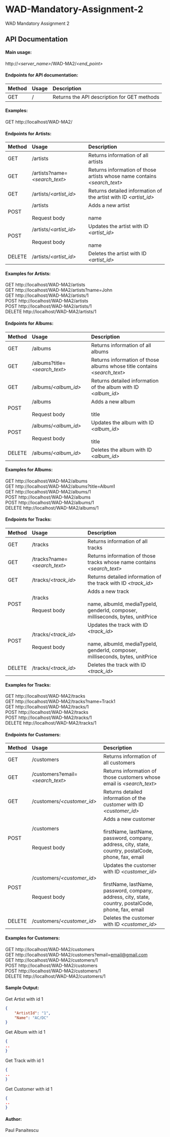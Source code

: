 # WAD-Mandatory-Assignment-2
WAD Mandatory Assignment 2

## API Documentation

#### Main usage:
http://_<server_name>_/WAD-MA2/_<end_point>_


#### Endpoints for API documentation:
| Method | Usage        | Description                         |
| ------ |:------------ |:----------------------------------- |
| GET    |/    | Returns the API description for GET methods     |

#### Examples:
GET http://localhost/WAD-MA2/

#### Endpoints for Artists:
| Method | Usage        | Description                         |
| ------ |:------------ |:----------------------------------- |
| GET    |/artists | Returns information of all artists |
| GET    |/artists?name=_<search_text>_ | Returns information of those artists whose name contains _<search_text>_ |
| GET    |/artists/_<artist_id>_ | Returns detailed information of the artist with ID _<artist_id>_ |
| POST   |/artists <br><br>Request body | Adds a new artist<br><br>name |
| POST   |/artists/_<artist_id>_<br><br>Request body<br> | Updates the artist with ID _<artist_id>_<br><br>name<br>|
| DELETE |/artists/_<artist_id>_ | Deletes the artist with ID _<artist_id>_ |

#### Examples for Artists:
GET http://localhost/WAD-MA2/artists  </br>
GET http://localhost/WAD-MA2/artists?name=John  </br>
GET http://localhost/WAD-MA2/artists/1  </br>
POST http://localhost/WAD-MA2/artists  </br>
POST http://localhost/WAD-MA2/artists/1  </br> 
DELETE http://localhost/WAD-MA2/artists/1  </br>

#### Endpoints for Albums:
| Method | Usage        | Description                         |
| ------ |:------------ |:----------------------------------- |
| GET    |/albums | Returns information of all albums |
| GET    |/albums?title=_<search_text>_ | Returns information of those albums whose title contains _<search_text>_ |
| GET    |/albums/_<album_id>_ | Returns detailed information of the album with ID _<album_id>_ |
| POST   |/albums <br><br>Request body | Adds a new album<br><br>title |
| POST   |/albums/_<album_id>_<br><br>Request body<br> | Updates the album with ID _<album_id>_<br><br>title<br>|
| DELETE |/albums/_<album_id>_ | Deletes the album with ID _<album_id>_ |

#### Examples for Albums:
GET http://localhost/WAD-MA2/albums  </br>
GET http://localhost/WAD-MA2/albums?title=Album1  </br>
GET http://localhost/WAD-MA2/albums/1  </br>
POST http://localhost/WAD-MA2/albums  </br>
POST http://localhost/WAD-MA2/albums/1  </br>
DELETE http://localhost/WAD-MA2/albums/1  </br> 

#### Endpoints for Tracks:
| Method | Usage        | Description                         |
| ------ |:------------ |:----------------------------------- |
| GET    |/tracks | Returns information of all tracks |
| GET    |/tracks?name=_<search_text>_ | Returns information of those tracks whose name contains _<search_text>_ |
| GET    |/tracks/_<track_id>_ | Returns detailed information of the track with ID _<track_id>_ |
| POST   |/tracks <br><br>Request body | Adds a new track<br><br>name, albumId, mediaTypeId, genderId, composer, milliseconds, bytes, unitPrice |
| POST   |/tracks/_<track_id>_<br><br>Request body<br> | Updates the track with ID _<track_id>_<br><br>name, albumId, mediaTypeId, genderId, composer, milliseconds, bytes, unitPrice |
| DELETE |/tracks/_<track_id>_ | Deletes the track with ID _<track_id>_ |

#### Examples for Tracks:
GET http://localhost/WAD-MA2/tracks  </br>
GET http://localhost/WAD-MA2/tracks?name=Track1  </br>
GET http://localhost/WAD-MA2/tracks/1  </br>
POST http://localhost/WAD-MA2/tracks  </br>
POST http://localhost/WAD-MA2/tracks/1  </br>
DELETE http://localhost/WAD-MA2/tracks/1  </br> 

#### Endpoints for Customers:
| Method | Usage        | Description                         |
| ------ |:------------ |:----------------------------------- |
| GET    |/customers | Returns information of all customers |
| GET    |/customers?email=_<search_text>_ | Returns information of those customers whose email is _<search_text>_ |
| GET    |/customers/_<customer_id>_ | Returns detailed information of the customer with ID _<customer_id>_ |
| POST   |/customers <br><br><br>Request body | Adds a new customer<br><br>firstName, lastName, password, company, address, city, state, country, postalCode, phone, fax, email |
| POST   |/customers/_<customer_id>_<br><br><br>Request body<br> | Updates the customer with ID _<customer_id>_<br><br>firstName, lastName, password, company, address, city, state, country, postalCode, phone, fax, email |
| DELETE |/customers/_<customer_id>_ | Deletes the customer with ID _<customer_id>_ |

#### Examples for Customers:
GET http://localhost/WAD-MA2/customers  </br>
GET http://localhost/WAD-MA2/customers?email=email@gmail.com  </br>
GET http://localhost/WAD-MA2/customers/1  </br>
POST http://localhost/WAD-MA2/customers  </br>
POST http://localhost/WAD-MA2/customers/1  </br>
DELETE http://localhost/WAD-MA2/customers/1  </br> 


#### Sample Output:

Get Artist with id 1

```json
{
    "ArtistId": "1",
    "Name": "AC/DC"
}
```
Get Album with id 1

```json
{
..
}
```

Get Track with id 1

```json
{
..
}
```

Get Customer with id 1

```json
{
..
}
```

#### Author:
Paul Panaitescu
